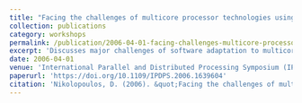 ```yaml
---
title: "Facing the challenges of multicore processor technologies using autonomic system software"
collection: publications
category: workshops
permalink: /publication/2006-04-01-facing-challenges-multicore-processor-technologies
excerpt: 'Discusses major challenges of software adaptation to multicore technologies and motivates the use of autonomic, self-optimizing system software for high performance portability and energy-efficient execution.'
date: 2006-04-01
venue: 'International Parallel and Distributed Processing Symposium (IPDPS) Workshops'
paperurl: 'https://doi.org/10.1109/IPDPS.2006.1639604'
citation: 'Nikolopoulos, D. (2006). &quot;Facing the challenges of multicore processor technologies using autonomic system software.&quot; In <i>Proceedings. 20th International Parallel and Distributed Processing Symposium</i>, 347. https://doi.org/10.1109/IPDPS.2006.1639604'
---
```


